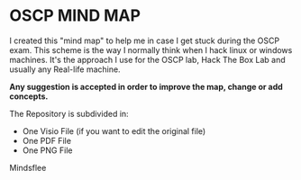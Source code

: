 
# OSCP MIND MAP   
                                 

I created this "mind map" to help me in case I get stuck during the OSCP exam.
This scheme is the way I normally think when I hack linux or windows machines. It's the approach I use for the OSCP lab, Hack The Box Lab and usually any Real-life machine.


**Any suggestion is accepted in order to improve the map, change or add concepts.**

The Repository is subdivided in:

* One Visio File (if you want to edit the original file)
* One PDF File
* One PNG File

Mindsflee
